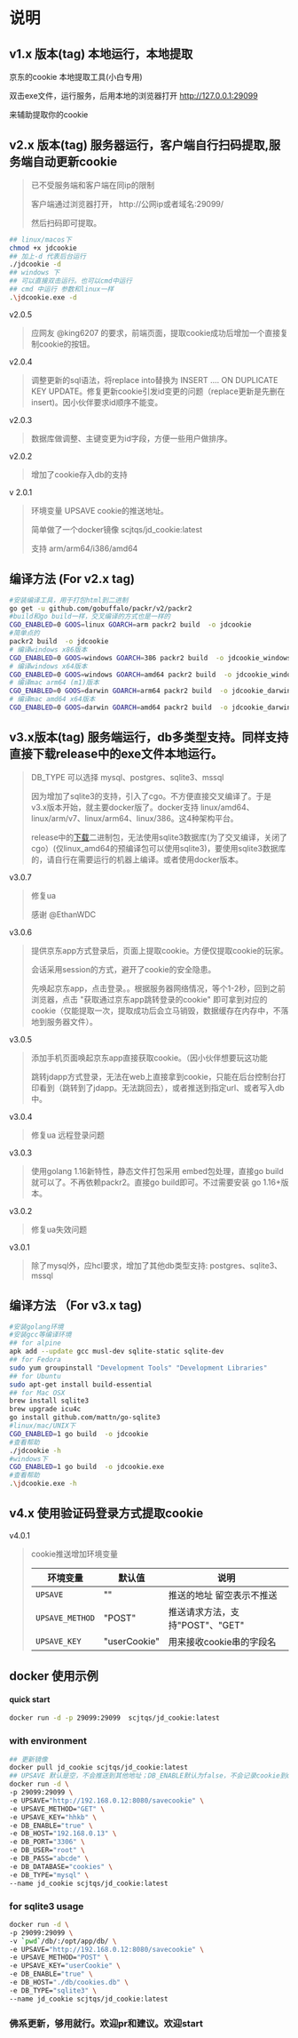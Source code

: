
# 说明

## v1.x 版本(tag) 本地运行，本地提取

京东的cookie 本地提取工具(小白专用)

双击exe文件，运行服务，后用本地的浏览器打开 http://127.0.0.1:29099

来辅助提取你的cookie

## v2.x 版本(tag) 服务器运行，客户端自行扫码提取,服务端自动更新cookie

> 已不受服务端和客户端在同ip的限制
>
> 客户端通过浏览器打开， http://公网ip或者域名:29099/
>
> 然后扫码即可提取。
>
>

```bash
## linux/macos下
chmod +x jdcookie
## 加上-d 代表后台运行
./jdcookie -d
## windows 下
## 可以直接双击运行。也可以cmd中运行
## cmd 中运行 参数和linux一样
.\jdcookie.exe -d
```

v2.0.5
> 应网友 @king6207 的要求，前端页面，提取cookie成功后增加一个直接复制cookie的按钮。
>


v2.0.4
> 调整更新的sql语法，将replace into替换为 INSERT .... ON DUPLICATE KEY UPDATE。修复更新cookie引发id变更的问题（replace更新是先删在insert)。因小伙伴要求id顺序不能变。

v2.0.3
> 数据库做调整、主键变更为id字段，方便一些用户做排序。

v2.0.2
> 增加了cookie存入db的支持

v 2.0.1
> 环境变量 UPSAVE cookie的推送地址。
>
> 简单做了一个docker镜像 scjtqs/jd_cookie:latest
>
> 支持 arm/arm64/i386/amd64

## 编译方法 (For v2.x tag)

```bash
#安装编译工具，用于打包html到二进制
go get -u github.com/gobuffalo/packr/v2/packr2
#build和go build一样，交叉编译的方式也是一样的
CGO_ENABLED=0 GOOS=linux GOARCH=arm packr2 build  -o jdcookie
#简单点的
packr2 build  -o jdcookie
# 编译windows x86版本
CGO_ENABLED=0 GOOS=windows GOARCH=386 packr2 build  -o jdcookie_windows_x86.exe
# 编译windows x64版本
CGO_ENABLED=0 GOOS=windows GOARCH=amd64 packr2 build  -o jdcookie_windows_x64.exe
# 编译mac arm64 (m1)版本
CGO_ENABLED=0 GOOS=darwin GOARCH=arm64 packr2 build  -o jdcookie_darwin_arm64
# 编译mac amd64 x64版本
CGO_ENABLED=0 GOOS=darwin GOARCH=amd64 packr2 build  -o jdcookie_darwin_x64
```

## v3.x版本(tag) 服务端运行，db多类型支持。同样支持直接下载release中的exe文件本地运行。

> DB_TYPE 可以选择 mysql、postgres、sqlite3、mssql
>
> 因为增加了sqlite3的支持，引入了cgo。不方便直接交叉编译了。于是 v3.x版本开始，就主要docker版了。docker支持 linux/amd64、linux/arm/v7、linux/arm64、linux/386。这4种架构平台。
>
> release中的[下载](https://github.com/scjtqs/jd_cookie/releases)二进制包，无法使用sqlite3数据库(为了交叉编译，关闭了cgo）(仅linux_amd64的预编译包可以使用sqlite3)，要使用sqlite3数据库的，请自行在需要运行的机器上编译。或者使用docker版本。

v3.0.7
> 修复ua
>
> 感谢 @EthanWDC

v3.0.6
> 提供京东app方式登录后，页面上提取cookie。方便仅提取cookie的玩家。
>
> 会话采用session的方式，避开了cookie的安全隐患。
>
> 先唤起京东app，点击登录。。根据服务器网络情况，等个1-2秒，回到之前浏览器，点击 "获取通过京东app跳转登录的cookie" 即可拿到对应的cookie（仅能提取一次，提取成功后会立马销毁，数据缓存在内存中，不落地到服务器文件）。

v3.0.5
> 添加手机页面唤起京东app直接获取cookie。（因小伙伴想要玩这功能
>
> 跳转jdapp方式登录，无法在web上直接拿到cookie，只能在后台控制台打印看到（跳转到了jdapp。无法跳回去），或者推送到指定url、或者写入db中。

v3.0.4
> 修复ua 远程登录问题

v3.0.3
> 使用golang 1.16新特性，静态文件打包采用 embed包处理，直接go build就可以了。不再依赖packr2。直接go build即可。不过需要安装 go 1.16+版本。

v3.0.2
> 修复ua失效问题

v3.0.1
> 除了mysql外，应hcl要求，增加了其他db类型支持: postgres、sqlite3、mssql
>

## 编译方法 （For v3.x tag)

```bash
#安装golang环境
#安装gcc等编译环境
## for alpine
apk add --update gcc musl-dev sqlite-static sqlite-dev
## for Fedora
sudo yum groupinstall "Development Tools" "Development Libraries"
## for Ubuntu
sudo apt-get install build-essential
## for Mac OSX
brew install sqlite3
brew upgrade icu4c
go install github.com/mattn/go-sqlite3
#linux/mac/UNIX下
CGO_ENABLED=1 go build  -o jdcookie
#查看帮助
./jdcookie -h 
#windows下
CGO_ENABLED=1 go build  -o jdcookie.exe
#查看帮助
.\jdcookie.exe -h
```

## v4.x 使用验证码登录方式提取cookie

v4.0.1
> cookie推送增加环境变量
>
> |环境变量|默认值|说明|
> |---|---|---|
> |`UPSAVE`|""|推送的地址 留空表示不推送|
> |`UPSAVE_METHOD`|"POST"|推送请求方法，支持"POST"、"GET"|
> |`UPSAVE_KEY`| "userCookie"|用来接收cookie串的字段名|

## docker 使用示例

#### quick start

```bash
docker run -d -p 29099:29099  scjtqs/jd_cookie:latest
```

### with environment

```bash
## 更新镜像
docker pull jd_cookie scjtqs/jd_cookie:latest
## UPSAVE 默认是空，不会推送到其他地址；DB_ENABLE默认为false，不会记录cookie到db。
docker run -d \
-p 29099:29099 \
-e UPSAVE="http://192.168.0.12:8080/savecookie" \
-e UPSAVE_METHOD="GET" \
-e UPSAVE_KEY="hhkb" \
-e DB_ENABLE="true" \
-e DB_HOST="192.168.0.13" \
-e DB_PORT="3306" \
-e DB_USER="root" \
-e DB_PASS="abcde" \
-e DB_DATABASE="cookies" \
-e DB_TYPE="mysql" \
--name jd_cookie scjtqs/jd_cookie:latest
```

### for sqlite3 usage

```bash
docker run -d \
-p 29099:29099 \
-v `pwd`/db/:/opt/app/db/ \
-e UPSAVE="http://192.168.0.12:8080/savecookie" \
-e UPSAVE_METHOD="POST" \
-e UPSAVE_KEY="userCookie" \
-e DB_ENABLE="true" \
-e DB_HOST="./db/cookies.db" \
-e DB_TYPE="sqlite3" \
--name jd_cookie scjtqs/jd_cookie:latest
```

### 佛系更新，够用就行。欢迎pr和建议。欢迎start
